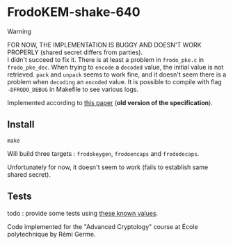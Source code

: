 # FrodoKEM-shake-640

> [!warning]
> FOR NOW, THE IMPLEMENTATION IS BUGGY AND DOESN'T WORK PROPERLY (shared secret differs from parties).  
> I didn't succeed to fix it. There is at least a problem in `frodo_pke.c` in `frodo_pke_dec`. When trying to `encode` a `decoded` value, the initial value is not retrieved. `pack` and `unpack` seems to work fine, and it doesn't seem there is a problem when `decoding` an `encoded` value.
> It is possible to compile with flag `-DFRODO_DEBUG` in Makefile to see various logs.

Implemented according to [this paper](https://frodokem.org/files/FrodoKEM-specification-20200325.pdf) (**old version of the specification**).

## Install

```shell
make
```

Will build three targets : `frodokeygen`, `frodoencaps` and `frododecaps`.

Unfortunately for now, it doesn't seem to work (fails to establish same shared secret).

## Tests

todo : provide some tests using [these known values](https://github.com/microsoft/PQCrypto-LWEKE/blob/master/FrodoKEM/KAT/PQCkemKAT_19888_shake.rsp).

Code implemented for the "Advanced Cryptology" course at École polytechnique by Rémi Germe.
